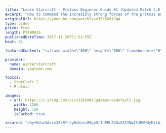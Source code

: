 ```yaml
---
title: "Learn Starcraft - Protoss Beginner Guide #1 (Updated Patch 4.0 FREE TO PLAY)"
excerpt: "How to command the incredibly strong forces of the protoss and cover weaknesses against the other inferior races. Updated for patch 4.0! This guide is not intended for COMPLETELY new players, but those who have played several games/campaign missions and grasp the very basics."
originalUrl: https://youtube.com/watch?v=x3ZkSX0tJg4
type: video
price: Free
length: PT49M41S
publishedDateTime: 2017-11-26T11:51:55Z
heat: 61

featuredContent: "<iframe width=\"800\" height=\"500\" frameborder=\"0\" src=\"https://www.youtube.com/embed/x3ZkSX0tJg4\" allow=\"accelerometer; autoplay; encrypted-media; gyroscope; picture-in-picture\" allowfullscreen></iframe>"

provider:
  name: WinterStarcraft
  domain: youtube.com

topics:
  - StarCraft 2
  - Protoss

images:
  - url: https://i.ytimg.com/vi/x3ZkSX0tJg4/maxresdefault.jpg
    width: 1280
    height: 720
    isCached: true

secured: "zhy+Kdax3Azxv3ZxRYr/y0xUuss89gbDrIhPRLZ4QaGSI3NqI5JEWNdyMilAiqmikXunnLuCq49aD2aeUHzOhjxpw2U136CPlkoydaWYGd8pZpmEmg/JbisxmqAWPTVSk2l54MZBxI92uaaPrLM6CAISWnxaybupeqqj4seUu0YBmE/va9r2LANcnrSnr7zHJAyX162w4k1kGhGoc0Q4FKHLqdiWTQUgstVBEh63HbhYAcflZMbo6eCs0gdlIItbCCTkvEkyuA61T4f8BPI99pux1otN40IGNDm+mAqNAYvn7NH2HXgpX5uQxcKDTN6xO3QK+DPrkGOdQrgm8N8SKPY7aoW36TcbAjoEtz4WLqL3dbG4NfOgflBHVp3K3MIvFuRlcTZwDhmMrV1RcF9bHeB0RGLZlvvvtnhBRDk0qdx9bOwF9gp7aORzPilMhJ3a;y3Hw4l/z2H8jJAV41AALcg=="
---
```


